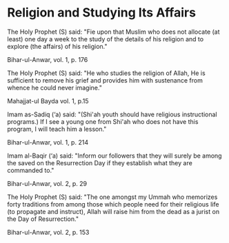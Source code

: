 Religion and Studying Its Affairs
=================================

The Holy Prophet (S) said: "Fie upon that Muslim who does not allocate
(at least) one day a week to the study of the details of his religion
and to explore (the affairs) of his religion."

Bihar-ul-Anwar, vol. 1, p. 176

The Holy Prophet (S) said: "He who studies the religion of Allah, He is
sufficient to remove his grief and provides him with sustenance from
whence he could never imagine."

Mahajjat-ul Bayda vol. 1, p.15

Imam as-Sadiq (‘a) said: "(Shi'ah youth should have religious
instructional programs.) If I see a young one from Shi'ah who does not
have this program, I will teach him a lesson."

Bihar-ul-Anwar, vol. 1, p. 214

Imam al-Baqir (‘a) said: "Inform our followers that they will surely be
among the saved on the Resurrection Day if they establish what they are
commanded to."

Bihar-ul-Anwar, vol. 2, p. 29

The Holy Prophet (S) said: "The one amongst my Ummah who memorizes forty
traditions from among those which people need for their religious life
(to propagate and instruct), Allah will raise him from the dead as a
jurist on the Day of Resurrection."

Bihar-ul-Anwar, vol. 2, p. 153


